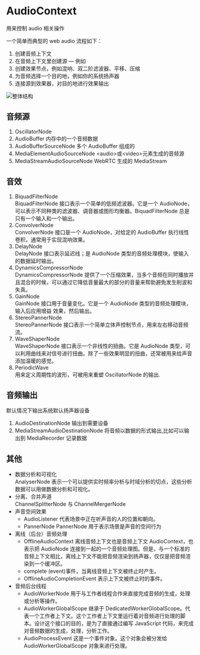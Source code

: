 # AudioContext

用来控制 audio 相关操作

一个简单而典型的 web audio 流程如下：

1. 创建音频上下文
2. 在音频上下文里创建源 — 例如 <audio>, 振荡器, 流
3. 创建效果节点，例如混响、双二阶滤波器、平移、压缩
4. 为音频选择一个目的地，例如你的系统扬声器
5. 连接源到效果器，对目的地进行效果输出

![整体结构](https://mdn.mozillademos.org/files/12241/webaudioAPI_en.svg)

## 音频源

1. OscillatorNode
2. AudioBuffer 内存中的一个音频数据
3. AudioBufferSourceNode 多个 AudioBuffer 组成的
4. MediaElementAudioSourceNode \<audio>或\<video>元素生成的音频源
5. MediaStreamAudioSourceNode WebRTC 生成的 MediaStream

## 音效

1. BiquadFilterNode  
   BiquadFilterNode 接口表示一个简单的低频滤波器。它是一个 AudioNode，可以表示不同种类的滤波器、调音器或图形均衡器。BiquadFilterNode 总是只有一个输入和一个输出。
2. ConvolverNode  
   ConvolverNode 接口是一个 AudioNode，对给定的 AudioBuffer 执行线性卷积，通常用于实现混响效果。
3. DelayNode  
   DelayNode 接口表示延迟线；是 AudioNode 类型的音频处理模块，使输入的数据延时输出。
4. DynamicsCompressorNode  
   DynamicsCompressorNode 提供了一个压缩效果，当多个音频在同时播放并且混合的时候，可以通过它降低音量最大的部分的音量来帮助避免发生削波和失真。
5. GainNode  
   GainNode 接口用于音量变化。它是一个 AudioNode 类型的音频处理模块，输入后应用增益 效果，然后输出。
6. StereoPannerNode  
   StereoPannerNode 接口表示一个简单立体声控制节点，用来左右移动音频流。
7. WaveShaperNode  
   WaveShaperNode 接口表示一个非线性的扭曲。它是 AudioNode 类型，可以利用曲线来对信号进行扭曲。除了一些效果明显的扭曲，还常被用来给声音添加温暖的感觉。
8. PeriodicWave  
   用来定义周期性的波形，可被用来重塑 OscillatorNode 的输出.

## 音频输出

默认情况下输出系统默认扬声器设备

1. AudioDestinationNode 输出到需要设备
2. MediaStreamAudioDestinationNode 将音频以数据的形式输出,比如可以输出到 MediaRecorder 记录数据

## 其他

- 数据分析和可视化  
  AnalyserNode 表示一个可以提供实时频率分析与时域分析的切点，这些分析数据可以用做数据分析和可视化。
- 分离、合并声道  
  ChannelSplitterNode 与 ChannelMergerNode
- 声音空间效果
  - AudioListener 代表场景中正在听声音的人的位置和朝向。
  - PannerNode PannerNode 用于表示场景是声音的空间行为
- 离线（后台）音频处理
  - OfflineAudioContext 离线音频上下文也是音频上下文 AudioContext，也表示把 AudioNode 连接到一起的一个音频处理图。但是，与一个标准的音频上下文相比，离线上下文不能把音频渲染到扬声器，仅仅是把音频渲染到一个缓冲区。
  - complete (event)事件，当离线音频上下文被终止时产生。
  - OfflineAudioCompletionEvent 表示上下文被终止时的事件。
- 音频后台线程
  - AudioWorkerNode 用于与工作者线程合作来直接完成音频的生成，处理或分析等操作。
  - AudioWorkerGlobalScope 继承于 DedicatedWorkerGlobalScope。代表一个工作者上下文。这个工作者上下文里运行着对音频进行处理的脚本。设计这个接口的目的，是为了直接通过编写 JavaScript 代码，来完成对音频数据的生成，处理，分析工作。
  - AudioProcessEvent 这是一个事件对象。这个对象会被分发给 AudioWorkerGlobalScope 对象来进行处理。
